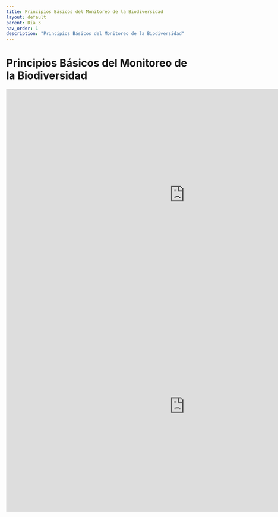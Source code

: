 ```yaml
---
title: Principios Básicos del Monitoreo de la Biodiversidad
layout: default
parent: Día 3
nav_order: 1
description: "Principios Básicos del Monitoreo de la Biodiversidad"
---
```


# Principios Básicos del Monitoreo de la Biodiversidad

<iframe src="https://drive.google.com/file/d/1Bs6AXClXBgS-c_a4fBRy4P7AtmVunuL5/preview" frameborder="0" width="960" height="569" allowfullscreen="true" mozallowfullscreen="true" webkitallowfullscreen="true"></iframe>

<iframe src="https://drive.google.com/file/d/1Sp9qI8ivIcGrJGfYOEbZJehx1jucUWQc/preview" frameborder="0" width="960" height="569" allowfullscreen="true" mozallowfullscreen="true" webkitallowfullscreen="true"></iframe>
